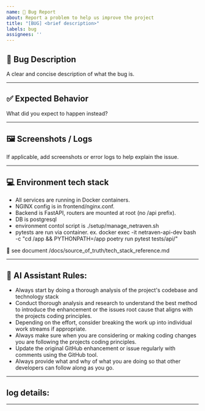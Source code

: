 ```yaml
---
name: 🐛 Bug Report
about: Report a problem to help us improve the project
title: "[BUG] <brief description>"
labels: bug
assignees: ''
---
```


## 🐞 Bug Description

A clear and concise description of what the bug is.

---

## ✅ Expected Behavior

What did you expect to happen instead?

---

## 🖼️ Screenshots / Logs

If applicable, add screenshots or error logs to help explain the issue.

---

## 💻 Environment tech stack

- All services are running in Docker containers.
- NGINX config is in frontend/nginx.conf.
- Backend is FastAPI, routers are mounted at root (no /api prefix).
- DB is postgresql
- environment contol script is ./setup/manage_netraven.sh
- pytests are run via container. ex. docker exec -it netraven-api-dev bash -c "cd /app && PYTHONPATH=/app poetry run pytest tests/api/"

📝 see document /docs/source_of_truth/tech_stack_reference.md

---

## 🤖 AI Assistant Rules:

- Always start by doing a thorough analysis of the project's codebase and technology stack
- Conduct thorough analysis and research to understand the best method to introduce the enhancement or the issues root cause that aligns with the projects coding principles.
- Depending on the effort, consider breaking the work up into individual work streams if appropriate.
- Always make sure when you are considering or making coding changes you are following the projects coding principles.
- Update the original GitHub enhancement or issue regularly with comments using the GitHub tool.
- Always provide what and why of what you are doing so that other developers can follow along as you go.
---

## log details:


---